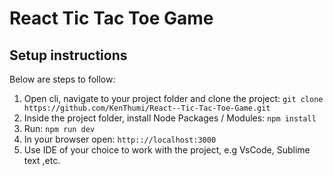 # React Tic Tac Toe Game
## Setup instructions
Below are steps to follow:
1. Open cli, navigate to your project folder and clone the project: 
    `git clone https://github.com/KenThumi/React--Tic-Tac-Toe-Game.git`
2. Inside the project folder, install Node Packages / Modules:
    `npm install`
3. Run:
    `npm run dev`
4. In your browser open:
    `http:://localhost:3000`
5. Use IDE of your choice to work with the project, e.g VsCode, Sublime text ,etc.
